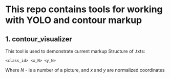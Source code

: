 # This repo contains tools for working with YOLO and contour markup

## 1. contour_visualizer
This tool is used to demonstrate current markup
Structure of .txts:
```
<class_id> <x_N> <y_N>
```
Where *N* - is a number of a picture, and *x* and *y* are normalized coordinates
